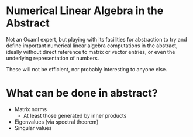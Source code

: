 # Numerical Linear Algebra in the Abstract

Not an Ocaml expert, but playing with its
facilities for abstraction to try and
define important numerical linear algebra
computations in the abstract, ideally 
without direct reference to matrix or 
vector entries, or even the
underlying representation of 
numbers.


These will not be efficient, nor probably
interesting to anyone else.



# What can be done in abstract?

* Matrix norms
  * At least those generated by inner products
* Eigenvalues (via spectral theorem)
* Singular values
